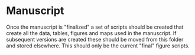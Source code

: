 # Manuscript

Once the manuscript is "finalized" a set of scripts should be created that create all the data, tables, figures and maps used in the manuscript. If subsequent versions are created these should be moved from this folder and stored elsewhere. This should only be the current "final" figure scripts.
